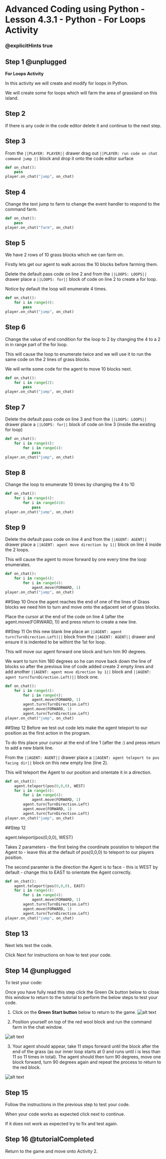 # Advanced Coding using Python - Lesson 4.3.1 - Python - For Loops Activity

### @explicitHints true

## Step 1 @unplugged
**For Loops Activity**

In this activity we will create and modify for loops in Python.

We will create some for loops which will farm the area of grassland on this island.

## Step 2
If there is any code in the code editor delete it and continue to the next step. 

## Step 3 
From the ``||PLAYER: PLAYER||`` drawer drag out ``||PLAYER: run code on chat command jump ||`` block and drop it onto the code editor surface

```python
def on_chat():
    pass
player.on_chat("jump", on_chat)
```

## Step 4 
Change the text jump to farm to change the event handler to respond to the command farm.

```python
def on_chat():
    pass
player.on_chat("farm", on_chat)
```

## Step 5
We have 2 rows of 10 grass blocks which we can farm on.

Firstly lets get our agent to walk across the 10 blocks before farming them.

Delete the default pass code on line 2 and from the ``||LOOPS: LOOPS||`` drawer place a ``||LOOPS: for||`` block of code on line 2 to create a for loop.

Notice by default the loop will enumerate 4 times.


```python
def on_chat():
    for i in range(4):
        pass
player.on_chat("jump", on_chat)
```

## Step 6 
Change the value of end condition for the loop to 2 by changing the 4 to a 2 in in range part of the for loop.

This will cause the loop to enumerate twice and we will use it to run the same code on the 2 lines of grass blocks.

We will write some code for the agent to move 10 blocks next.

```python
def on_chat():
    for i in range(2):
        pass
player.on_chat("jump", on_chat)
```

## Step 7 
Delete the default pass code on line 3 and from the ``||LOOPS: LOOPS||`` drawer place a ``||LOOPS: for||`` block of code on line 3 (inside the existing for loop)

```python
def on_chat():
    for i in range(4):
        for i in range(4):
            pass
player.on_chat("jump", on_chat)
```

## Step 8 
Change the loop to enumerate 10 times by changing the 4 to 10

```python
def on_chat():
    for i in range(4):
        for i in range(410:
            pass
player.on_chat("jump", on_chat)
```

## Step 9 
Delete the default pass code on line 4 and from the ``||AGENT: AGENT||`` drawer place a ``||AGENT: agent move direction by 1||`` block on line 4 inside the 2 loops.

This will cause the agent to move forward by one every time the loop enumerates.

```python
def on_chat():
    for i in range(4):
        for i in range(4):
            agent.move(FORWARD, 1)
player.on_chat("jump", on_chat)
```

##Step 10
Once the agent reaches the end of one of the lines of Grass blocks we need him to turn and move onto the adjacent set of grass blocks.

Place the cursor at the end of the code on line 4 (after the agent.move(FORWARD, 1)) and press return to create a new line.

##Step 11
On this new blank line place an ``||AGENT: agent turn(TurnDirection.Left)||`` block from the ``||AGENT: AGENT||`` drawer and ensure it is indented to be withint the 1st for loop.

This will move our agent forward one block and turn him 90 degrees. 

We want to turn him 180 degrees so he can move back down the line of blocks so after the previous line of code added create 2 empty lines and add another ``||AGENT: agent move direction by 1||`` block and ``||AGENT: agent turn(TurnDirection.Left)||`` block
one.

```python
def on_chat():
    for i in range(4):
        for i in range(4):
            agent.move(FORWARD, 1)
        agent.turn(TurnDirection.Left)
        agent.move(FORWARD, 1)
        agent.turn(TurnDirection.Left)
player.on_chat("jump", on_chat)
```

##Step 12
Before we test out code lets make the agent teleport to our position as the first action in the program.

To do this place your cursor at the end of line 1 (after the :) and press return to add a new blank line.

From the ``||AGENT: AGENT||`` drawer place a ``||AGENT: agent teleport to pos facing dir||`` block on this new empty line (line 2).

This will teleport the Agent to our position and orientate it in a direction.

```python
def on_chat():
    agent.teleport(pos(0,0,0), WEST)
    for i in range(4):
        for i in range(4):
            agent.move(FORWARD, 1)
        agent.turn(TurnDirection.Left)
        agent.move(FORWARD, 1)
        agent.turn(TurnDirection.Left)
player.on_chat("jump", on_chat)
```

##Step 12

agent.teleport(pos(0,0,0), WEST)

Takes 2 parameters - the first being the coordinate posistion to teleport the Agent to - leave this at the default of pos(0,0,0) to teleport to our players position.

The second paramter is the direction the Agent is to face - this is WEST by default - change this to EAST to orientate the Agent correctly.

```python
def on_chat():
    agent.teleport(pos(0,0,0), EAST)
    for i in range(4):
        for i in range(4):
            agent.move(FORWARD, 1)
        agent.turn(TurnDirection.Left)
        agent.move(FORWARD, 1)
        agent.turn(TurnDirection.Left)
player.on_chat("jump", on_chat)
```

## Step 13
Next lets test the code.

Click Next for instructions on how to test your code.

## Step 14 @unplugged
To test your code:

Once you have fully read this step click the Green Ok button below to close this window to return to the tutorial to perform the below steps to test your code.

1. Click on the **Green Start button** below to return to the game.
![alt text](https://advancedpython.codingcredentials.com/Lesson3/3.2.1/images/1.jpg?raw=true "Start")

2. Position yourself on top of the red wool block and run the command farm in the chat window.

![alt text](https://advancedpython.codingcredentials.com/Lesson4/4.3.1/images/1.jpg?raw=true "Test")

3. Your agent should appear, take 11 steps forward until the block after the end of the grass (as our inner loop starts at 0 and runs until i is less than 11 so 11 times in total). The agent should then turn 90 degrees, move one block forward, turn 90 degrees again and repeat the process to return to the red block.

![alt text](https://advancedpython.codingcredentials.com/Lesson4/4.3.1/images/2.jpg?raw=true "Test")

## Step 15
Follow the instructions in the previous step to test your code.

When your code works as expected click next to continue.

If it does not work as expected try to fix and test again.

## Step 16 @tutorialCompleted
Return to the game and move onto Activity 2.